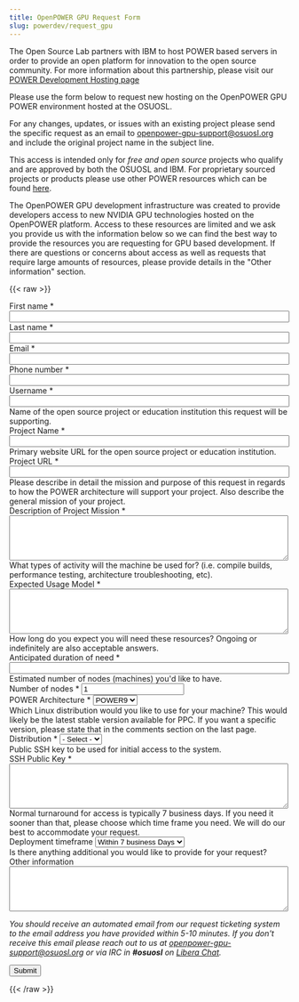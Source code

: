 ```yaml
---
title: OpenPOWER GPU Request Form
slug: powerdev/request_gpu
---
```


The Open Source Lab partners with IBM to host POWER based servers in order to provide an open platform for innovation to
the open source community. For more information about this partnership, please visit our
[POWER Development Hosting page]("/services/powerdev")

Please use the form below to request new hosting on the OpenPOWER GPU POWER environment hosted at the OSUOSL.

For any changes, updates, or issues with an existing project please send the specific request as an email to
[openpower-gpu-support@osuosl.org]("mailto:openpower-gpu-support@osuosl.org") and include the original project name in
the subject line.

This access is intended only for _free and open source_ projects who qualify and are approved by both the OSUOSL and
IBM. For proprietary sourced projects or products please use other POWER resources which can be found
[here]("https://developer.ibm.com/linuxonpower/cloud-resources/").

The OpenPOWER GPU development infrastructure was created to provide developers access to new NVIDIA GPU technologies
hosted on the OpenPOWER platform. Access to these resources are limited and we ask you provide us with the information
below so we can find the best way to provide the resources you are requesting for GPU based development. If there are
questions or concerns about access as well as requests that require large amounts of resources, please provide details
in the "Other information" section.

{{< raw >}}

<div id="content">
<!-- Formsender error script -->
<script src="../../../js/formsender-error.js"></script>
  <form class="webform-client-form" enctype="multipart/form-data"
  action="https://formsender.osuosl.org:443" method="post"
  id="webform-client-form-1086" accept-charset="UTF-8">
    <div>
      <div class="form-item webform-component webform-component-textfield" id="webform-component-first-name">
        <label for="edit-submitted-first-name">First name <span class="form-required" title="This field is
        required.">&ast;</span></label>
        <input type="text" id="edit-submitted-first-name" name="name" value="" size="60" maxlength="128"
        class="form-text required" />
      </div>
      <div class="form-item webform-component webform-component-textfield" id="webform-component-last-name">
        <label for="edit-submitted-last-name">Last name <span class="form-required" title="This field is
        required.">&ast;</span></label>
        <input type="text" id="edit-submitted-last-name" name="lastname" value="" size="60" maxlength="128"
        class="form-text required" />
      </div>
      <div class="form-item webform-component webform-component-email" id="webform-component-email">
        <label for="edit-submitted-email">Email <span class="form-required" title="This field is
        required.">&ast;</span></label>
        <input class="email form-text form-email required" type="email" id="edit-submitted-email" name="email"
        size="60" />
      </div>
      <div class="form-item webform-component webform-component-phone" id="webform-component-phone">
        <label for="edit-submitted-phone">Phone number <span class="form-required" title="This field is
        required.">&ast;</span></label>
        <input class="phone form-text form-phone required" type="phone" id="edit-submitted-phone" name="phone"
        size="60" />
      </div>
      <div class="form-item webform-component webform-component-username" id="webform-component-username">
        <label for="edit-submitted-username">Username <span class="form-required" title="This field is
        required.">&ast;</span></label>
        <input class="username form-text form-username required" type="username" id="edit-submitted-username"
        name="username" size="60" />
      </div>
      <div class="form-item webform-component webform-component-textfield" id="webform-component-project-name">
        <div class="description">Name of the open source project or education institution this request will be
        supporting.</div>
        <label for="edit-submitted-project-name">Project Name <span class="form-required" title="This field is
        required.">&ast;</span></label>
        <input type="text" id="edit-submitted-project-name" name="project_name" value="" size="60" maxlength="128"
        class="form-text required" />
      </div>
      <div class="form-item webform-component webform-component-textfield" id="webform-component-project-url">
        <div class="description">Primary website URL for the open source project or education institution.</div>
        <label for="edit-submitted-project-url">Project URL <span class="form-required" title="This field is
        required.">&ast;</span></label>
        <input type="text" id="edit-submitted-project-url" name="project_url" value="" size="60" maxlength="128"
        class="form-text required" />
      </div>
      <div class="form-item webform-component webform-component-textarea" id="webform-component-project-mission">
        <div class="description">Please describe in detail the mission and purpose of this request in regards to how
        the POWER architecture will support your project. Also describe the general mission of your project.</div>
        <label for="edit-submitted-usage">Description of Project Mission <span class="form-required" title="This field
        is required.">&ast;</span></label>
        <div class="form-textarea-wrapper resizable"><textarea id="edit-project-mission" name="project_mission"
        cols="60" rows="5" class="form-textarea required"></textarea></div>
      </div>
      <div class="form-item webform-component webform-component-textarea" id="webform-component-usage">
        <div class="description">What types of activity will the machine be used for? (i.e. compile builds, performance
        testing, architecture troubleshooting, etc).</div>
        <label for="edit-submitted-usage">Expected Usage Model <span class="form-required" title="This field is
        required.">&ast;</span></label>
        <div class="form-textarea-wrapper resizable"><textarea id="edit-submitted-usage" name="expected_usage_model"
        cols="60" rows="5" class="form-textarea required"></textarea></div>
      </div>
      <div class="form-item webform-component webform-component-textfield" id="webform-component-duration">
        <div class="description">How long do you expect you will need these resources? Ongoing or indefinitely are also
        acceptable answers.</div>
        <label for="edit-submitted-duration">Anticipated duration of need <span class="form-required" title="This field
        is required.">&ast;</span></label>
        <input type="text" id="edit-submitted-duration" name="anticipated_duration_of_need" value="" size="60"
        maxlength="128" class="form-text required" />
      </div>
      <div class="form-item webform-component webform-component-number" id="webform-component-num-nodes">
        <div class="description">Estimated number of nodes (machines) you'd like to have.</div>
        <label for="edit-submitted-num-nodes">Number of nodes <span class="form-required" title="This field is
        required.">&ast;</span></label>
        <input type="number" id="edit-submitted-num-nodes" name="number_of_nodes" value="1" min="1" step="any"
        class="form-text form-number required" />
      </div>
      <div class="form-item webform-component webform-component-select" id="webform-component-power-architecture">
        <label for="edit-submitted-power-architecture">POWER Architecture <span class="form-required" title="This field
        is required.">&ast;</span></label>
        <select id="edit-submitted-power-architecture" name="power_architecture" class="form-select required">
          <option value="POWER9" selected="selected">POWER9</option>
          <option value="POWER8">POWER8</option>
        </select>
      </div>
      <div class="form-item webform-component webform-component-select" id="webform-component-distribution">
        <div class="description">Which Linux distribution would you like to use for your machine? This would likely be
        the latest stable version available for PPC. If you want a specific version, please state that in the comments
        section on the last page.</div>
        <label for="edit-submitted-distribution">Distribution <span class="form-required" title="This field is
        required.">&ast;</span></label>
        <select id="edit-submitted-distribution" name="distribution" class="form-select required">
          <option value="None selected" selected="selected">- Select -</option>
          <option value="CentOS">CentOS</option>
          <option value="Ubuntu">Ubuntu</option>
        </select>
      </div>
      <div class="form-item webform-component webform-component-textarea" id="webform-component-ssh-key">
        <div class="description">Public SSH key to be used for initial access to the system.</div>
        <label for="edit-submitted-ssh-key">SSH Public Key <span class="form-required" title="This field is
        required.">&ast;</span></label>
        <div class="form-textarea-wrapper resizable"><textarea id="edit-submitted-ssh-key" name="ssh_public_key"
        cols="60" rows="5" class="form-textarea required"></textarea></div>
      </div>
      <div class="form-item webform-component webform-component-select" id="webform-component-deployment-timeframe">
        <div class="description">Normal turnaround for access is typically 7 business days. If you need it sooner than
        that, please choose which time frame you need. We will do our best to accommodate your request. </div>
        <label for="edit-submitted-deployment-timeframe">Deployment timeframe </label>
        <select id="edit-submitted-deployment-timeframe" name="deployment_timeframe" class="form-select">
          <option value="Within 7 business Days" selected="selected">Within 7 business Days</option>
          <option value="Within 3 business Days">Within 3 business Days</option>
          <option value="Within 1 business Days">Within 1 business Day</option>
        </select>
      </div>
      <div class="form-item webform-component webform-component-textarea" id="webform-component-other-information">
        <div class="description">Is there anything additional you would like to provide for your request?</div>
        <label for="edit-submitted-other-information">Other information </label>
        <div class="form-textarea-wrapper resizable"><textarea id="edit-submitted-other-information"
        name="other_information" cols="60" rows="5" class="form-textarea"></textarea></div>
      </div>
      <p><i>You should receive an automated email from our request ticketing system to the email address you have
      provided within 5-10 minutes.  If you don't receive this email please reach out to us at <a
      href="mailto:openpower-gpu-support@osuosl.org">openpower-gpu-support@osuosl.org</a> or via IRC in <b>#osuosl</b>
      on <a href="https://libera.chat/">Libera Chat</a>.</i></p>
      <div class="g-recaptcha" data-sitekey="6LeOugIAAAAAALZJU8MBrWbtN6NC9sMGCu8Xgb41"></div>
      <!-- Formsender Settings -->
      <input type="hidden" name="last_name" value="" />
      <input type="hidden" name="token"
        value="F0Ne39VckLbyzIrhHL2sYVL545kmgqx4rghGY3LulJTlut4oxLFIxky5xE32aHnrxHWHIP9F6fgvGY4G" />
      <!-- The following must be set to http://www.osuosl.org/services/powerdev/request_gpu in production -->
      <input type="hidden" name="redirect" value="/form-submitted" />
      <input type="hidden" name="mail_subject_prefix" value="New OpenPOWER GPU Request" />
      <input type="hidden" name="mail_subject_key" value="project_name" />
      <input type="hidden" name="send_to" value="OpenPOWER-GPU" />
      <input type="hidden" name="ibm_power" value="ibm-power" />
      <input type="hidden" name="support" value="support" />
      <input type="hidden" name="fields_to_join"
        value="username,name,lastname,phone,project_name,date,email,ibm_power,support,distribution,number_of_nodes,other_information"
      />
      <!-- /Formsender Settings -->
      <div class="form-actions form-wrapper" id="edit-actions"><input type="submit" id="edit-submit" name="op"
      value="Submit" class="form-submit" /></div>
    </div>
  </form>
</div>
{{< /raw >}}
